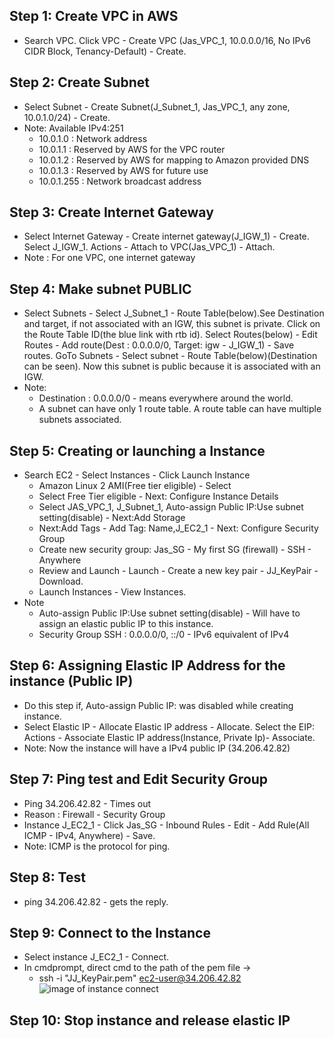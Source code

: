 ## Step 1: Create VPC in AWS
- Search VPC. Click VPC - Create VPC (Jas_VPC_1, 10.0.0.0/16, No IPv6 CIDR Block, Tenancy-Default) - Create.
## Step 2: Create Subnet
- Select Subnet - Create Subnet(J_Subnet_1, Jas_VPC_1, any zone, 10.0.1.0/24) - Create. 
- Note: Available IPv4:251
    - 10.0.1.0 : Network address
    - 10.0.1.1 : Reserved by AWS for the VPC router
    - 10.0.1.2 : Reserved by AWS for mapping to Amazon provided DNS
    - 10.0.1.3 : Reserved by AWS for future use
    - 10.0.1.255 : Network broadcast address
## Step 3: Create Internet Gateway
- Select Internet Gateway - Create internet gateway(J_IGW_1) - Create. Select J_IGW_1. Actions - Attach to VPC(Jas_VPC_1) - Attach.
- Note : For one VPC, one internet gateway
## Step 4: Make subnet PUBLIC
- Select Subnets - Select J_Subnet_1 - Route Table(below).See Destination and target, if not associated with an IGW, this subnet is private. Click on the Route Table ID(the blue link with rtb id). Select Routes(below) - Edit Routes - Add route(Dest : 0.0.0.0/0, Target: igw - J_IGW_1) - Save routes. GoTo Subnets - Select subnet - Route Table(below)(Destination can be seen). Now this subnet is public because it is associated with an IGW.
- Note:
    - Destination : 0.0.0.0/0 - means everywhere around the world.
    - A subnet can have only 1 route table. A route table can have multiple subnets associated.
## Step 5: Creating or launching a Instance
- Search EC2 - Select Instances - Click Launch Instance
  - Amazon Linux 2 AMI(Free tier eligible) - Select
  - Select Free Tier eligible - Next: Configure Instance Details
  - Select JAS_VPC_1, J_Subnet_1, Auto-assign Public IP:Use subnet setting(disable) - Next:Add Storage
  - Next:Add Tags - Add Tag: Name,J_EC2_1 - Next: Configure Security Group
  - Create new security group: Jas_SG - My first SG (firewall) - SSH - Anywhere
  - Review and Launch - Launch - Create a new key pair - JJ_KeyPair - Download. 
  - Launch Instances - View Instances.
- Note
  - Auto-assign Public IP:Use subnet setting(disable) - Will have to assign an elastic public IP to this instance.
  - Security Group SSH : 0.0.0.0/0, ::/0 - IPv6 equivalent of IPv4
## Step 6: Assigning Elastic IP Address for the instance (Public IP)
- Do this step if, Auto-assign Public IP: was disabled while creating instance.
- Select Elastic IP - Allocate Elastic IP address - Allocate. Select the EIP: Actions - Associate Elastic IP address(Instance, Private Ip)- Associate.
- Note: Now the instance will have a IPv4 public IP (34.206.42.82)
## Step 7: Ping test and Edit Security Group
- Ping 34.206.42.82 - Times out
- Reason : Firewall - Security Group
- Instance J_EC2_1 - Click Jas_SG - Inbound Rules - Edit - Add Rule(All ICMP - IPv4, Anywhere) - Save.
- Note: ICMP is the protocol for ping.
## Step 8: Test
- ping 34.206.42.82 - gets the reply.
## Step 9: Connect to the Instance
- Select instance J_EC2_1 - Connect.
- In cmdprompt, direct cmd to the path of the pem file -> 
    - ssh -i "JJ_KeyPair.pem" ec2-user@34.206.42.82
![image of instance connect](https://github.com/Jasmy118/scripturient/blob/Image/Instance%20Connect.JPG)
## Step 10: Stop instance and release elastic IP
